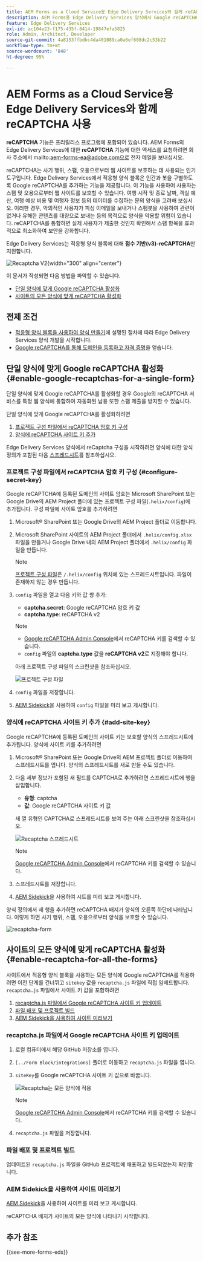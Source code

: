 ```yaml
---
title: AEM Forms as a Cloud Service용 Edge Delivery Services와 함께 reCAPTCHA 사용
description: AEM Forms용 Edge Delivery Services 양식에서 Google reCAPTCHA 사용
feature: Edge Delivery Services
exl-id: ac104e23-f175-435f-8414-19847efa5825
role: Admin, Architect, Developer
source-git-commit: 4a8153ffbdbc4da401089ca0a6ef608dc2c53b22
workflow-type: tm+mt
source-wordcount: '848'
ht-degree: 95%

---
```



# AEM Forms as a Cloud Service용 Edge Delivery Services와 함께 reCAPTCHA 사용

<span> **reCAPTCHA** 기능은 프리릴리스 프로그램에 포함되어 있습니다. AEM Forms의 Edge Delivery Services에 대한 **reCAPTCHA** 기능에 대한 액세스를 요청하려면 회사 주소에서 mailto:aem-forms-ea@adobe.com으로 전자 메일을 보내십시오.</span>

reCAPTCHA는 사기 행위, 스팸, 오용으로부터 웹 사이트를 보호하는 데 사용되는 인기 도구입니다. Edge Delivery Services에서 적응형 양식 블록은 인간과 봇을 구별하도록 Google reCAPTCHA를 추가하는 기능을 제공합니다. 이 기능을 사용하여 사용자는 스팸 및 오용으로부터 웹 사이트를 보호할 수 있습니다.
여행 시작 및 종료 날짜, 객실 예산, 여행 예상 비용 및 여행자 정보 등의 데이터를 수집하는 문의 양식을 고려해 보십시오. 이러한 경우, 악의적인 사용자가 피싱 이메일을 보내거나 스팸봇을 사용하여 관련이 없거나 유해한 콘텐츠를 대량으로 보내는 등의 목적으로 양식을 악용할 위험이 있습니다. reCAPTCHA를 통합하면 실제 사용자가 제출한 것인지 확인해서 스팸 항목을 효과적으로 최소화하여 보안을 강화합니다.

<!-- ![Recaptcha Image](/help/edge/docs/forms/assets/recaptcha-image.png){width="300" align="center"} -->

Edge Delivery Services는 적응형 양식 블록에 대해 **점수 기반(v3)-reCAPTCHA**&#x200B;만 지원합니다.

![Recaptcha V2](/help/forms/assets/recaptcha-v2-invisible.png){width="300" align="center"}


이 문서가 작성되면 다음 방법을 파악할 수 있습니다.
* [단일 양식에 맞게 Google reCAPTCHA 활성화](#enable-google-recaptchas-for-a-single-form)
* [사이트의 모든 양식에 맞게 reCAPTCHA 활성화](#enable-recaptcha-for-all-the-forms)

## 전제 조건

* [적응형 양식 블록을 사용하여 양식 만들기](/help/edge/docs/forms/create-forms.md)에 설명된 절차에 따라 Edge Delivery Services 양식 개발을 시작합니다.
* [Google reCAPTCHA를 통해 도메인을 등록하고 자격 증명](https://www.google.com/recaptcha/admin/create)을 얻습니다.

## 단일 양식에 맞게 Google reCAPTCHA 활성화 {#enable-google-recaptchas-for-a-single-form}

단일 양식에 맞게 Google reCAPTCHA를 활성화할 경우 Google의 reCAPTCHA 서비스를 특정 웹 양식에 통합하여 자동화된 남용 또한 스팸 제출을 방지할 수 있습니다.

단일 양식에 맞게 Google reCAPTCHA를 활성화하려면
1. [프로젝트 구성 파일에서 reCAPTCHA 암호 키 구성](#configure-secret-key)
1. [양식에 reCAPTCHA 사이트 키 추가](#add-site-key)

Edge Delivery Services 양식에서 reCaptcha 구성을 시작하려면 양식에 대한 양식 정의가 포함된 다음 [스프레드시트](/help/edge/docs/forms/assets/recaptcha.xlsx)를 참조하십시오.

### 프로젝트 구성 파일에서 reCAPTCHA 암호 키 구성 {#configure-secret-key}

Google reCAPTCHA에 등록된 도메인의 사이트 암호는 Microsoft SharePoint 또는 Google Drive의 AEM Project 폴더에 있는 프로젝트 구성 파일(`.helix/config`)에 추가됩니다. 구성 파일에 사이트 암호를 추가하려면

1. Microsoft® SharePoint 또는 Google Drive의 AEM Project 폴더로 이동합니다.
1. Microsoft SharePoint 사이트의 AEM Project 폴더에서 `.helix/config.xlsx` 파일을 만들거나 Google Drive 내의 AEM Project 폴더에서 `.helix/config` 파일을 만듭니다.

   >[!NOTE]
   >
   > [프로젝트 구성 파일](https://www.aem.live/docs/configuration)은 `/.helix/config` 위치에 있는 스프레드시트입니다. 파일이 존재하지 않는 경우 만듭니다.

1. `config` 파일을 열고 다음 키와 값 쌍 추가:

   * **captcha.secret**: Google reCAPTCHA 암호 키 값
   * **captcha.type**: reCAPTCHA v2

   >[!NOTE]
   >
   >  * [Google reCAPTCHA Admin Console](https://www.google.com/recaptcha/admin)에서 reCAPTCHA 키를 검색할 수 있습니다.
   >  * `config` 파일의 **captcha.type** 값을 **reCAPTCHA v2**&#x200B;로 지정해야 합니다.

   아래 프로젝트 구성 파일의 스크린샷을 참조하십시오.

   ![프로젝트 구성 파일](/help/forms/assets/recaptcha-config-file.png)

1. `config` 파일을 저장합니다.

1. [AEM Sidekick](https://www.aem.live/developer/tutorial#preview-and-publish-your-content)을 사용하여 `config` 파일을 미리 보고 게시합니다.

### 양식에 reCAPTCHA 사이트 키 추가 {#add-site-key}

Google reCAPTCHA에 등록된 도메인의 사이트 키는 보호할 양식의 스프레드시트에 추가됩니다. 양식에 사이트 키를 추가하려면

1. Microsoft® SharePoint 또는 Google Drive의 AEM 프로젝트 폴더로 이동하여 스프레드시트를 엽니다. 양식의 스프레드시트를 새로 만들 수도 있습니다.
1. 다음 세부 정보가 포함된 새 필드를 CAPTCHA로 추가하려면 스프레드시트에 행을 삽입합니다.
   * **유형**: captcha
   * **값**: Google reCAPTCHA 사이트 키 값

   새 열 유형인 CAPTCHA로 스프레드시트를 보여 주는 아래 스크린샷을 참조하십시오.

   ![Recaptcha 스프레드시트](/help/edge/docs/forms/assets/recaptcha-spreadsheet.png)

   >[!NOTE]
   >
   >  [Google reCAPTCHA Admin Console](https://www.google.com/recaptcha/admin)에서 reCAPTCHA 키를 검색할 수 있습니다.

1. 스프레드시트를 저장합니다.
1. [AEM Sidekick](https://www.aem.live/developer/tutorial#preview-and-publish-your-content)을 사용하여 시트를 미리 보고 게시합니다.

양식 정의에서 새 행을 추가하면 reCAPTCHA 배지가 양식의 오른쪽 하단에 나타납니다. 이렇게 하면 사기 행위, 스팸, 오용으로부터 양식을 보호할 수 있습니다.

![recaptcha-form](/help/edge/docs/forms/assets/recaptcha-form.png)

## 사이트의 모든 양식에 맞게 reCAPTCHA 활성화{#enable-recaptcha-for-all-the-forms}

사이트에서 적응형 양식 블록을 사용하는 모든 양식에 Google reCAPTCHA를 적용하려면 이전 단계를 건너뛰고 `sitekey` 값을 `recaptcha.js` 파일에 직접 임베드합니다. `recaptcha.js` 파일에서 사이트 키 값을 포함하려면

1. [recaptcha.js 파일에서 Google reCAPTCHA 사이트 키 업데이트](#1-update-google-recaptcha-site-key-in-recaptchajs-file)
1. [파일 배포 및 프로젝트 빌드](#2-deploy-the-file-and-build-the-project)
1. [AEM Sidekick을 사용하여 사이트 미리보기](#3-preview-the-site-using-the-aem-sidekick)

### recaptcha.js 파일에서 Google reCAPTCHA 사이트 키 업데이트

1. 로컬 컴퓨터에서 해당 GitHub 저장소를 엽니다.
1. `[../Form Block/integrations]` 폴더로 이동하고 `recaptcha.js` 파일을 엽니다.
1. `siteKey`를 Google reCAPTCHA 사이트 키 값으로 바꿉니다.

   ![Recaptcha는 모든 양식에 적용](/help/forms/assets/recaptcha-apply-to-all-forms.png)

   >[!NOTE]
   >
   >  [Google reCAPTCHA Admin Console](https://www.google.com/recaptcha/admin)에서 reCAPTCHA 키를 검색할 수 있습니다.

1. `recaptcha.js` 파일을 저장합니다.

### 파일 배포 및 프로젝트 빌드

업데이트된 `recaptcha.js` 파일을 GitHub 프로젝트에 배포하고 빌드되었는지 확인합니다.

### AEM Sidekick을 사용하여 사이트 미리보기

[AEM Sidekick](https://www.aem.live/developer/tutorial#preview-and-publish-your-content)을 사용하여 사이트를 미리 보고 게시합니다.

reCAPTCHA 배지가 사이트의 모든 양식에 나타나기 시작합니다.

## 추가 참조

{{see-more-forms-eds}}

